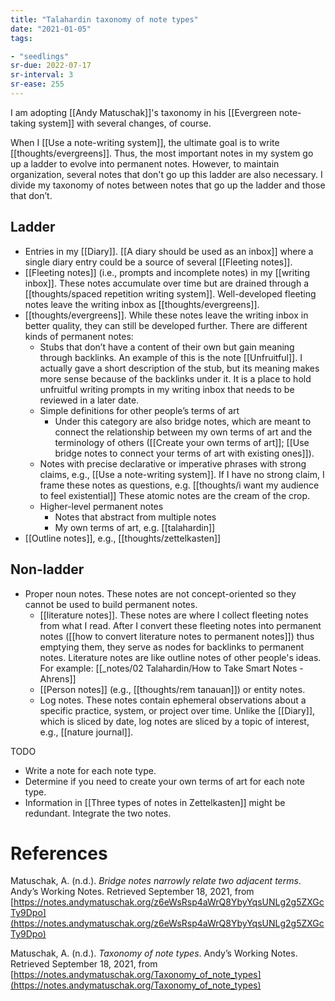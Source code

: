 ```yaml
---
title: "Talahardin taxonomy of note types"
date: "2021-01-05"
tags:

- "seedlings"
sr-due: 2022-07-17
sr-interval: 3
sr-ease: 255
---
```


I am adopting [[Andy Matuschak]]'s taxonomy in his [[Evergreen note-taking system]] with several changes, of course.

When I [[Use a note-writing system]], the ultimate goal is to write [[thoughts/evergreens]]. Thus, the most important notes in my system go up a ladder to evolve into permanent notes. However, to maintain organization, several notes that don't go up this ladder are also necessary. I divide my taxonomy of notes between notes that go up the ladder and those that don’t.

## Ladder

- Entries in my [[Diary]]. [[A diary should be used as an inbox]] where a single diary entry could be a source of several [[Fleeting notes]].
- [[Fleeting notes]] (i.e., prompts and incomplete notes) in my [[writing inbox]]. These notes accumulate over time but are drained through a [[thoughts/spaced repetition writing system]]. Well-developed fleeting notes leave the writing inbox as [[thoughts/evergreens]].
- [[thoughts/evergreens]]. While these notes leave the writing inbox in better quality, they can still be developed further. There are different kinds of permanent notes:
   - Stubs that don’t have a content of their own but gain meaning through backlinks. An example of this is the note [[Unfruitful]]. I actually gave a short description of the stub, but its meaning makes more sense because of the backlinks under it. It is a place to hold unfruitful writing prompts in my writing inbox that needs to be reviewed in a later date.
   - Simple definitions for other people’s terms of art
      - Under this category are also bridge notes, which are meant to connect the relationship between my own terms of art and the terminology of others ([[Create your own terms of art]]; [[Use bridge notes to connect your terms of art with existing ones]]).
   - Notes with precise declarative or imperative phrases with strong claims, e.g., [[Use a note-writing system]]. If I have no strong claim, I frame these notes as questions, e.g. [[thoughts/i want my audience to feel existential]] These atomic notes are the cream of the crop.
   - Higher-level permanent notes
      - Notes that abstract from multiple notes
      - My own terms of art, e.g. [[talahardin]]
- [[Outline notes]], e.g., [[thoughts/zettelkasten]]

## Non-ladder

- Proper noun notes. These notes are not concept-oriented so they cannot be used to build permanent notes.
   - [[literature notes]]. These notes are where I collect fleeting notes from what I read. After I convert these fleeting notes into permanent notes ([[how to convert literature notes to permanent notes]]) thus emptying them, they serve as nodes for backlinks to permanent notes. Literature notes are like outline notes of other people's ideas. For example: [[_notes/02 Talahardin/How to Take Smart Notes - Ahrens]]
   - [[Person notes]] (e.g., [[thoughts/rem tanauan]]) or entity notes.
   - Log notes. These notes contain ephemeral observations about a specific practice, system, or project over time. Unlike the [[Diary]], which is sliced by date, log notes are sliced by a topic of interest, e.g., [[nature journal]].

TODO

- Write a note for each note type.
- Determine if you need to create your own terms of art for each note type.
- Information in [[Three types of notes in Zettelkasten]] might be redundant. Integrate the two notes.

# References

Matuschak, A. (n.d.). *Bridge notes narrowly relate two adjacent terms*. Andyʼs Working Notes. Retrieved September 18, 2021, from [https://notes.andymatuschak.org/z6eWsRsp4aWrQ8YbyYqsUNLg2g5ZXGcTy9Dpo](https://notes.andymatuschak.org/z6eWsRsp4aWrQ8YbyYqsUNLg2g5ZXGcTy9Dpo)

Matuschak, A. (n.d.). *Taxonomy of note types*. Andyʼs Working Notes. Retrieved September 18, 2021, from [https://notes.andymatuschak.org/Taxonomy_of_note_types](https://notes.andymatuschak.org/Taxonomy_of_note_types)